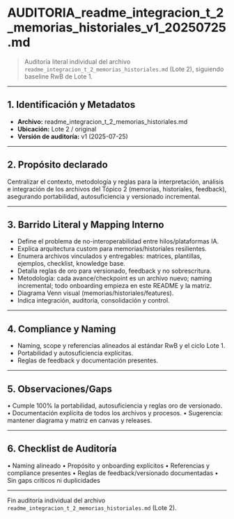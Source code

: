 # AUDITORIA_readme_integracion_t_2_memorias_historiales_v1_20250725.md

> Auditoría literal individual del archivo `readme_integracion_t_2_memorias_historiales.md` (Lote 2), siguiendo baseline RwB de Lote 1.

---

## 1. Identificación y Metadatos
- **Archivo:** readme_integracion_t_2_memorias_historiales.md
- **Ubicación:** Lote 2 / original
- **Versión de auditoría:** v1 (2025-07-25)

---

## 2. Propósito declarado
Centralizar el contexto, metodología y reglas para la interpretación, análisis e integración de los archivos del Tópico 2 (memorias, historiales, feedback), asegurando portabilidad, autosuficiencia y versionado incremental.

---

## 3. Barrido Literal y Mapping Interno
- Define el problema de no-interoperabilidad entre hilos/plataformas IA.
- Explica arquitectura custom para memorias/historiales resilientes.
- Enumera archivos vinculados y entregables: matrices, plantillas, ejemplos, checklist, knowledge base.
- Detalla reglas de oro para versionado, feedback y no sobrescritura.
- Metodología: cada avance/checkpoint es un archivo nuevo; naming incremental; todo onboarding empieza en este README y la matriz.
- Diagrama Venn visual (memorias/historiales/features).
- Indica integración, auditoría, consolidación y control.

---

## 4. Compliance y Naming
- Naming, scope y referencias alineados al estándar RwB y el ciclo Lote 1.
- Portabilidad y autosuficiencia explícitas.
- Reglas de feedback y documentación presentes.

---

## 5. Observaciones/Gaps
• Cumple 100% la portabilidad, autosuficiencia y reglas oro de versionado.
• Documentación explícita de todos los archivos y procesos.
• Sugerencia: mantener diagrama y matriz en canvas y releases.

---

## 6. Checklist de Auditoría
• Naming alineado
• Propósito y onboarding explícitos
• Referencias y compliance presentes
• Reglas de feedback/versionado documentadas
• Sin gaps críticos ni duplicidades

---

Fin auditoría individual del archivo `readme_integracion_t_2_memorias_historiales.md` (Lote 2).


